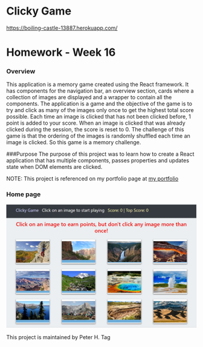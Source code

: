 # Clicky Game
https://boiling-castle-13887.herokuapp.com/

# Homework - Week 16


### Overview
This application is a memory game created using the React framework. It has components for the navigation bar, an overview section, cards where a collection of images are displayed and a wrapper to contain all the components. The application is a game and the objective of the game is to try and click as many of the images only once to get the highest total score possible. Each time an image is clicked that has not been clicked before, 1 point is added to your score. When an image is clicked that was already clicked during the session, the score is reset to 0. The challenge of this game is that the ordering of the images is randomly shuffled each time an image is clicked. So this game is a memory challenge. 

###Purpose
The purpose of this project was to learn how to create a React application that has multiple components, passes properties and updates state when DOM elements are clicked.

NOTE: This project is referenced on my portfolio page at [my portfolio](https://phtag.github.io/Updated-portfolio/)


### Home page

![Login page Screenshot](/clicky-the-game-screenshot.jpg)




This project is maintained by Peter H. Tag
